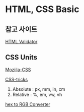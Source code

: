 # HTML, CSS Basic

## 참고 사이트

[HTML Validator](https://validator.w3.org/)

## CSS Units

[Moziila-CSS](https://developer.mozilla.org/en-US/docs/Web/CSS/length)

[CSS-tricks](https://css-tricks.com/the-lengths-of-css/)

1. Absolute : px, mm, in, cm
2. Relative : %, em, vw, vh

[hex to RGB Converter](http://www.webpagefx.com/web-design/hex-to-rgb/)
























